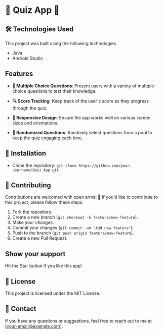 # 🧠 Quiz App 📝

## **🛠️ Technologies Used**

This project was built using the following technologies.

- Java
- Android Studio

## **Features**

- **📝 Multiple Choice Questions**: Present users with a variety of multiple-choice questions to test their knowledge.
  
- **🔍 Score Tracking**: Keep track of the user's score as they progress through the quiz.

- **📱 Responsive Design**: Ensure the app works well on various screen sizes and orientations.

- **🔄 Randomized Questions**: Randomly select questions from a pool to keep the quiz engaging each time.

## **🚀 Installation**
- Clone the repository: `git clone https://github.com/your-username/Quiz_App.git`

## 🤝 Contributing

Contributions are welcomed with open arms! 🙌 If you'd like to contribute to this project, 
please follow these steps:

1. Fork the repository.
2. Create a new branch (`git checkout -b feature/new-feature`).
3. Make your changes.
4. Commit your changes (`git commit -am 'Add new feature'`).
5. Push to the branch (`git push origin feature/new-feature`).
6. Create a new Pull Request.

## **Show your support**

Hit the Star button if you like this app!

## **📝 License**
This project is licensed under the MIT License.

## **📧 Contact**
If you have any questions or suggestions, feel free to reach out to me at [your-email@example.com].

